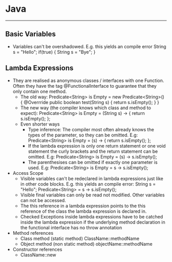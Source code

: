 # Java
---
## Basic Variables
- Variables can't be overshadowed. E.g. this yields an compile error
	String s = "Hello";
	if(true) { String s = "Bye"; }
## Lambda Expressions
- They are realised as anonymous classes / interfaces with one Function. Often they have the tag @FunctionalInterface to guarantee that they only contain one method.
	- The old way: 
		Predicate\<String\> is Empty = new Predicate\<String\>() {
		@Overrride public boolean test(String s) {
			return s.isEmpty();
		}
		}
	- The new way (the compiler knows which class and method to expect):
		Predicate\<String\> is Empty = (String s) -> { return s.isEmpty(); };
	- Even shorter ways 
		- Type inference: The compiler most often already knows the types of the parameter, so they can be omitted. E.g:
			Predicate\<String\> is Empty = (s) -> { return s.isEmpty(); };
		- If the lambda expression is only one return statement or one void statement the curly brackets and the return statement can be omitted. E.g:
			Predicate\<String\> is Empty = (s) -> s.isEmpty();
		- The parenthesises can be omitted if exactly one parameter is used. E.g:
			Predicate\<String\> is Empty = s -> s.isEmpty();
- Access Scope 
	- Visible variables can't be redeclared in lambda expressions just like in other code blocks. E.g.  this yields an compile error:
		String s = "Hello";
		Predicate\<String\> = s -> s.isEmpty();
	- Visible final variables can only be read not modified. Other variables can not be accessed.
	- The this reference in a lambda expression points to the this reference of the class the lambda expression is declared in.
	- Checked Exceptions inside lambda expressions have to be catched inside the lambda expression if the underlying method declaration in the functional interface has no throw annotation
- Method references
	- Class method (static method) ClassName::methodName
	- Object method (non static method) objectName::methodName
- Constructor references
	- ClassName::new